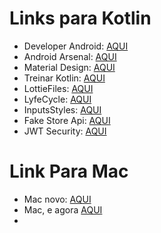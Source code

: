 # Links para Kotlin
- Developer Android: [AQUI](https://developer.android.com/)
- Android Arsenal: [AQUI](https://android-arsenal.com/)
- Material Design: [AQUI](https://material.io/)
- Treinar Kotlin: [AQUI](https://play.kotlinlang.org/koans/overview)
- LottieFiles: [AQUI](https://lottiefiles.com)
- LyfeCycle: [AQUI](https://developer.android.com/guide/components/activities/activity-lifecycle)
- InputsStyles: [AQUI](https://medium.com/omisoft/textinputlayout-styling-8b36a5e0d73c)
- Fake Store Api: [AQUI](https://fakestoreapi.com)
- JWT Security: [AQUI](https://medium.com/@maison.moa/using-jwt-json-web-tokens-to-authorize-users-and-protect-api-routes-3e04a1453c3e)

# Link Para Mac
- Mac novo: [AQUI](https://www.youtube.com/watch?v=DfvsnMxCpsI)
- Mac, e agora [AQUI](https://www.tecmundo.com.br/apple/2342-comprei-um-mac-e-agora-.htm)
- 